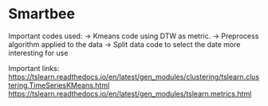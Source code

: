 # Smartbee
Important codes used:
-> Kmeans code using DTW as metric.
-> Preprocess algorithm applied to the data
-> Split data code to select the date more interesting for use

Important links:  
https://tslearn.readthedocs.io/en/latest/gen_modules/clustering/tslearn.clustering.TimeSeriesKMeans.html
https://tslearn.readthedocs.io/en/latest/gen_modules/tslearn.metrics.html
